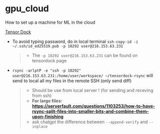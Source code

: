 # gpu_cloud
How to set up a machine for ML in the cloud

[Tensor Dock](https://www.tensordock.com/)

- To avoid typing password, do in local terminal `ssh-copy-id -i ~/.ssh/id_ed25519.pub -p 10292 user@216.153.63.231`
  > - The `-p 10292 user@216.153.63.231` can be found on tensordock page
- `rsync -arlptP -e "ssh -p 10292" user@216.153.63.231:/home/user/workspace/ ~/tensordock-rsync` will send to local all my files in the remote SSH (only send diff)
  > - Should be use from local server ! (for sending and receving from ssh)
   > - **For large files: https://serverfault.com/questions/1103253/how-to-have-rsync-split-files-into-smaller-bits-and-combine-them-upon-finishing**
   > - ask chatgpt the difference between `--append-verify` and  `--inplace`
